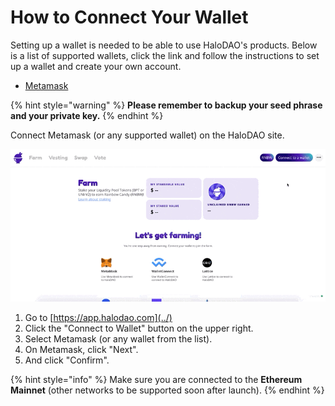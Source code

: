 # How to Connect Your Wallet

Setting up a wallet is needed to be able to use HaloDAO's products. Below is a list of supported wallets, click the link and follow the instructions to set up a wallet and create your own account.

* [Metamask](https://metamask.io/)

{% hint style="warning" %}
**Please remember to backup your seed phrase and your private key.**
{% endhint %}

Connect Metamask (or any supported wallet) on the HaloDAO site.

![](<../.gitbook/assets/CleanShot 2021-07-05 at 15.45.45.gif>)

1. Go to [https://app.halodao.com](../)
2. Click the "Connect to Wallet" button on the upper right.
3. Select Metamask (or any wallet from the list).
4. On Metamask, click "Next".
5. And click "Confirm".

{% hint style="info" %}
Make sure you are connected to the **Ethereum** **Mainnet** (other networks to be supported soon after launch).
{% endhint %}
